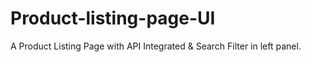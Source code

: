 # Product-listing-page-UI
A Product Listing Page with API Integrated &amp; Search Filter in left panel.
